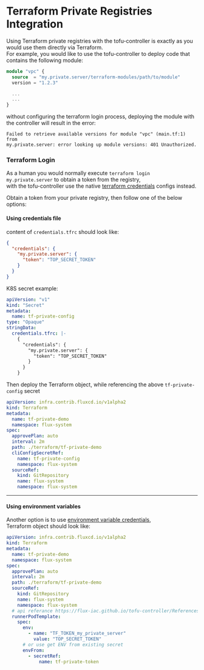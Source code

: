 # Terraform Private Registries Integration

Using Terraform private registries with the tofu-controller is exactly as you would use them directly via Terraform.  
For example, you would like to use the tofu-controller to deploy code that contains the following module:
```terraform
module "vpc" {
  source  = "my.private.server/terraform-modules/path/to/module"
  version = "1.2.3"

  ...
  ...
}
```
without configuring the terraform login process, deploying the module with the controller will result in the error:
```shell
Failed to retrieve available versions for module "vpc" (main.tf:1) from
my.private.server: error looking up module versions: 401 Unauthorized.
```

### Terraform Login
As a human you would normally execute `terraform login my.private.server` to obtain a token from the registry,  
with the tofu-controller use the native [terraform credentials](https://developer.hashicorp.com/terraform/cli/config/config-file#credentials) configs instead.

Obtain a token from your private registry, then follow one of the below options:

#### Using credentials file

content of `credentials.tfrc` should look like:
```json
{
  "credentials": {
    "my.private.server": {
      "token": "TOP_SECRET_TOKEN"
    }
  }
}
```

K8S secret example:
```yaml
apiVersion: "v1"
kind: "Secret"
metadata:
  name: tf-private-config
type: "Opaque"
stringData:
  credentials.tfrc: |-
    {
      "credentials": {
        "my.private.server": {
          "token": "TOP_SECRET_TOKEN"
        }
      }
    }
```
Then deploy the Terraform object, while referencing the above `tf-private-config` secret
```yaml
apiVersion: infra.contrib.fluxcd.io/v1alpha2
kind: Terraform
metadata:
  name: tf-private-demo
  namespace: flux-system
spec:
  approvePlan: auto
  interval: 2m
  path: ./terraform/tf-private-demo
  cliConfigSecretRef:
    name: tf-private-config
    namespace: flux-system
  sourceRef:
    kind: GitRepository
    name: flux-system
    namespace: flux-system
```
---
#### Using environment variables
Another option is to use [environment variable credentials](https://developer.hashicorp.com/terraform/cli/config/config-file#environment-variable-credentials),  
Terraform object should look like:
```yaml
apiVersion: infra.contrib.fluxcd.io/v1alpha2
kind: Terraform
metadata:
  name: tf-private-demo
  namespace: flux-system
spec:
  approvePlan: auto
  interval: 2m
  path: ./terraform/tf-private-demo
  sourceRef:
    kind: GitRepository
    name: flux-system
    namespace: flux-system
  # api referance https://flux-iac.github.io/tofu-controller/References/terraform/#infra.contrib.fluxcd.io/v1alpha2.RunnerPodTemplate
  runnerPodTemplate:
    spec:
      env:
        - name: "TF_TOKEN_my_private_server"
          value: "TOP_SECRET_TOKEN"
      # or use get ENV from existing secret
      envFrom:
        - secretRef:
            name: tf-private-token
```
